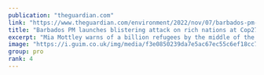 ```yaml
---
publication: "theguardian.com"
link: "https://www.theguardian.com/environment/2022/nov/07/barbados-pm-mia-mottley-launches-blistering-attack-on-rich-nations-at-cop27-climate-talks"
title: "Barbados PM launches blistering attack on rich nations at Cop27 climate talks"
excerpt: "Mia Mottley warns of a billion refugees by the middle of the century unless governments act now to tackle crisis"
image: "https://i.guim.co.uk/img/media/f3e0850239da7e5ac67ec55c6ef18cc7aee42928/0_3715_4695_2816/master/4695.jpg?width=1200&height=630&quality=85&auto=format&fit=crop&overlay-align=bottom%2Cleft&overlay-width=100p&overlay-base64=L2ltZy9zdGF0aWMvb3ZlcmxheXMvdGctZGVmYXVsdC5wbmc&enable=upscale&s=affd5a2fdaa484c3157b31d968be2398"
group: pro
rank: 4
---
```

